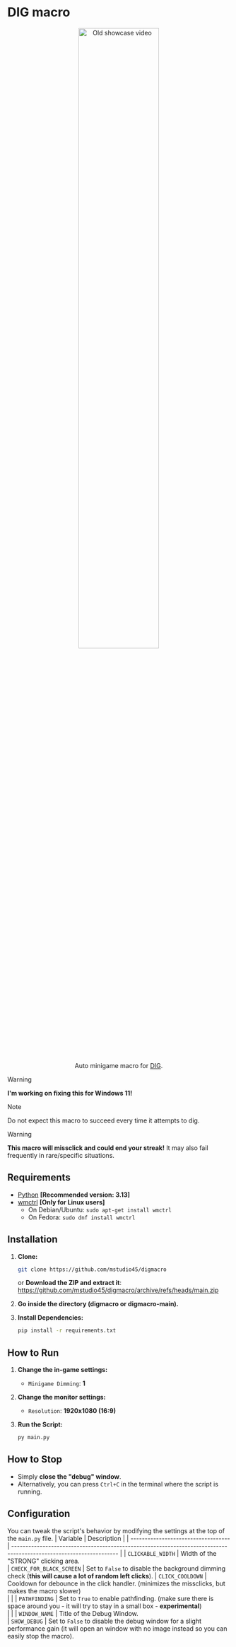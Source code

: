 # DIG macro
<p align="center">
  <img width="60%" src="https://raw.githubusercontent.com/mstudio45/digmacro/refs/heads/storage/showcase.gif" alt="Old showcase video"> <br />
  Auto minigame macro for <a href="https://www.roblox.com/games/126244816328678/DIG" target="_blank">DIG</a>.
</p>

> [!WARNING]
> **I'm working on fixing this for Windows 11!**

> [!NOTE]
> Do not expect this macro to succeed every time it attempts to dig.

> [!WARNING]
> **This macro will missclick and could end your streak!** It may also fail frequently in rare/specific situations.

## Requirements
 * [Python](https://www.python.org/) **[Recommended version: 3.13]**
 * [wmctrl](https://github.com/saravanabalagi/wmctrl) **[Only for Linux users]**
    - On Debian/Ubuntu: `sudo apt-get install wmctrl`
    - On Fedora: `sudo dnf install wmctrl`

## Installation
1.  **Clone:**
    ```bash
    git clone https://github.com/mstudio45/digmacro
    ```
    or **Download the ZIP and extract it**: https://github.com/mstudio45/digmacro/archive/refs/heads/main.zip

3. **Go inside the directory (digmacro or digmacro-main).**
    
4.  **Install Dependencies:**
    ```bash
    pip install -r requirements.txt
    ```

## How to Run
1.  **Change the in-game settings:**
    * `Minigame Dimming`: **1**

2.  **Change the monitor settings:**
    * `Resolution`: **1920x1080 (16:9)**

3.  **Run the Script:**
    ```bash
    py main.py
    ```
## How to Stop
  * Simply **close the "debug" window**.
  * Alternatively, you can press `Ctrl+C` in the terminal where the script is running.

## Configuration
You can tweak the script's behavior by modifying the settings at the top of the `main.py` file.
| Variable                            | Description                                                                                                         |
| ----------------------------------- | ------------------------------------------------------------------------------------------------------------------- |
| `CLICKABLE_WIDTH`                   | Width of the "STRONG" clicking area.                                                                                
| `CHECK_FOR_BLACK_SCREEN`            | Set to `False` to disable the background dimming check (**this will cause a lot of random left clicks**).
| `CLICK_COOLDOWN`                    | Cooldown for debounce in the click handler. (minimizes the missclicks, but makes the macro slower)         
|                                     | 
| `PATHFINDING`                       | Set to `True` to enable pathfinding. (make sure there is space around you - it will try to stay in a small box - **experimental**)         
|                                     | 
| `WINDOW_NAME`                       | Title of the Debug Window.                                                                                          
| `SHOW_DEBUG`                        | Set to `False` to disable the debug window for a slight performance gain (it will open an window with no image instead so you can easily stop the macro).
